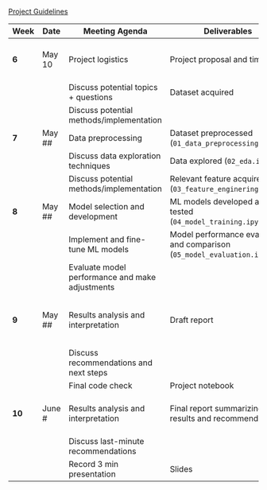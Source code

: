 
[Project Guidelines](https://docs.google.com/document/d/1VCTgKDYME7eK4ETNuDsCDOB6EO2HRAp1OiwYNswPAsc/edit)

| **Week** | **Date**| **Meeting Agenda**                            | **Deliverables**                                          | **Assignments**                                  |
|----------|---------|-----------------------------------------------|-----------------------------------------------------------|----------------------------------------------|
| **6**    | May 10  | Project logistics                             | Project proposal and timeline                             | **HW 5: Project proposal due 5/12**          |
|          |         | Discuss potential topics + questions          | Dataset acquired                                          |                                              |
|          |         | Discuss potential methods/implementation     |                                                           |                                              |
| **7**    | May ##  | Data preprocessing                            | Dataset preprocessed (`01_data_preprocessing.ipynb`)      |                                              |
|          |         | Discuss data exploration techniques           | Data explored (`02_eda.ipynb`)                            |                                              |
|          |         | Discuss potential methods/implementation      | Relevant feature acquired (`03_feature_enginering.ipynb`) |                                              |
| **8**    | May ##  | Model selection and development               | ML models developed and tested (`04_model_training.ipynb`)|                                              |
|          |         | Implement and fine-tune ML models             | Model performance evaluation and comparison (`05_model_evaluation.ipynb`)|                               |
|          |         | Evaluate model performance and make adjustments |                                                         |                                              |
| **9**    | May ##  | Results analysis and interpretation           | Draft report                                              | **HW 7: Revised project proposal due 6/2**   |
|          |         | Discuss recommendations and next steps        |                                                           |                                              |
|          |         | Final code check                              | Project notebook                                          |                                              |
| **10**   | June #  | Results analysis and interpretation           | Final report summarizing the results and recommendations  | **Final report and presentation due 6/9**    |
|          |         | Discuss last-minute recommendations           |                                                           |                                              |
|          |         | Record 3 min presentation                     | Slides                                                    |                                              |


